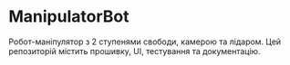 # ManipulatorBot

Робот-маніпулятор з 2 ступенями свободи, камерою та лідаром. Цей репозиторій містить прошивку, UI, тестування та документацію.
